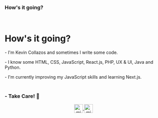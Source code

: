 ### How's it going? 

<h1 aling="center">
  <br>  
  How's it going?
  <br>
</h1>

<p align="center">
  <p>
  - I'm Kevin Collazos and sometimes I write some code.
  </p>
  <p>
  - I know some HTML, CSS, JavaScript, React.js, PHP, UX & UI, Java and Python.
  </p>
  <p>
  - I'm currently improving my JavaScript skills and learning Next.js.
  </p>
  <h3 aling="center">
  <br>  
  - Take Care! 🌹
  <br>
  </h3>
  
</p>


<p align="center">
  <a href="https://twitter.com/KevinCollazos_" target="blank">
    <img align="center" src="https://cdn.jsdelivr.net/npm/simple-icons@3.0.1/icons/twitter.svg" alt="midudev" height="28px" width="28px" />
   </a>
  <a href="https://instagram.com/collazos._" target="blank">
    <img align="center" src="https://cdn.jsdelivr.net/npm/simple-icons@3.0.1/icons/instagram.svg" alt="midu.dev" height="28px" width="28px" />
  </a>
</p>

<!--
**xKeCo/xKeCo** is a ✨ _special_ ✨ repository because its `README.md` (this file) appears on your GitHub profile.

Here are some ideas to get you started:

- 🔭 I’m currently working on ...
- 🌱 I’m currently learning ...
- 👯 I’m looking to collaborate on ...
- 🤔 I’m looking for help with ...
- 💬 Ask me about ...
- 📫 How to reach me: ...
- 😄 Pronouns: ...
- ⚡ Fun fact: ...
-->
